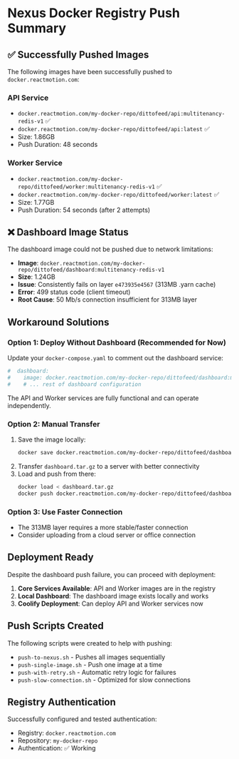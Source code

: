 # Nexus Docker Registry Push Summary

## ✅ Successfully Pushed Images

The following images have been successfully pushed to `docker.reactmotion.com`:

### API Service
- `docker.reactmotion.com/my-docker-repo/dittofeed/api:multitenancy-redis-v1` ✅
- `docker.reactmotion.com/my-docker-repo/dittofeed/api:latest` ✅
- Size: 1.86GB
- Push Duration: 48 seconds

### Worker Service
- `docker.reactmotion.com/my-docker-repo/dittofeed/worker:multitenancy-redis-v1` ✅
- `docker.reactmotion.com/my-docker-repo/dittofeed/worker:latest` ✅
- Size: 1.77GB
- Push Duration: 54 seconds (after 2 attempts)

## ❌ Dashboard Image Status

The dashboard image could not be pushed due to network limitations:

- **Image**: `docker.reactmotion.com/my-docker-repo/dittofeed/dashboard:multitenancy-redis-v1`
- **Size**: 1.24GB
- **Issue**: Consistently fails on layer `e473935e4567` (313MB .yarn cache)
- **Error**: 499 status code (client timeout)
- **Root Cause**: 50 Mb/s connection insufficient for 313MB layer

## Workaround Solutions

### Option 1: Deploy Without Dashboard (Recommended for Now)
Update your `docker-compose.yaml` to comment out the dashboard service:
```yaml
#  dashboard:
#    image: docker.reactmotion.com/my-docker-repo/dittofeed/dashboard:multitenancy-redis-v1
#    # ... rest of dashboard configuration
```

The API and Worker services are fully functional and can operate independently.

### Option 2: Manual Transfer
1. Save the image locally:
   ```bash
   docker save docker.reactmotion.com/my-docker-repo/dittofeed/dashboard:multitenancy-redis-v1 | gzip > dashboard.tar.gz
   ```
2. Transfer `dashboard.tar.gz` to a server with better connectivity
3. Load and push from there:
   ```bash
   docker load < dashboard.tar.gz
   docker push docker.reactmotion.com/my-docker-repo/dittofeed/dashboard:multitenancy-redis-v1
   ```

### Option 3: Use Faster Connection
- The 313MB layer requires a more stable/faster connection
- Consider uploading from a cloud server or office connection

## Deployment Ready

Despite the dashboard push failure, you can proceed with deployment:

1. **Core Services Available**: API and Worker images are in the registry
2. **Local Dashboard**: The dashboard image exists locally and works
3. **Coolify Deployment**: Can deploy API and Worker services now

## Push Scripts Created

The following scripts were created to help with pushing:
- `push-to-nexus.sh` - Pushes all images sequentially
- `push-single-image.sh` - Push one image at a time
- `push-with-retry.sh` - Automatic retry logic for failures
- `push-slow-connection.sh` - Optimized for slow connections

## Registry Authentication

Successfully configured and tested authentication:
- Registry: `docker.reactmotion.com`
- Repository: `my-docker-repo`
- Authentication: ✅ Working